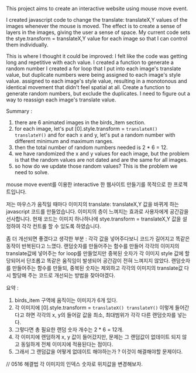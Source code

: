 This project aims to create an interactive website using mouse move event.

I created javascript code to change the translate: translateX,Y values of the images whenever the mouse is moved. The effect is to create a sense of layers in the images, giving the user a sense of space. 
My current code sets the stye.transform = translateX,Y value for each image so that I can control them individually. 

This is where I thought it could be improved:
I felt like the code was getting long and repetitive with each value.
I created a function to generate a random number 
I created a for loop that I put into each image's translate value, but duplicate numbers were being assigned to each image's style value.
assigned to each image's style value, resulting in a monotonous and identical movement that didn't feel spatial at all.
Create a function to generate random numbers, but exclude the duplicates.
I need to figure out a way to reassign each image's translate value.

Summary :
1. there are 6 animated images in the birds_item section.
2. for each image, let's put [0].style.transform = `translateX() translateY()` and for each x and y, let's put a random number with different minimum and maximum ranges.
3. then the total number of random numbers needed is 2 * 6 = 12.
4. we have randomized the x and y values for each image, but the problem is that the random values are not dated and are the same for all images. 
5. so how do we update those random values? This is the problem we need to solve.

mouse move event를 이용한 interactive 한 웹사이트 만들기를 목적으로 한 프로젝트입니다.

저는 마우스가 움직일 때마다 이미지의 translate: translateX,Y 값을 바뀌게 하는 javascript 코드를 만들었습니다. 이미지의 층이 느껴지는 효과로 사용자에게 공간감을 선사합니다. 
현재 코드는 이미지 하나하나에 stye.transform = translateX,Y 값을 설정하여 각각 컨트롤 할 수 있도록 하였습니다. 

좀 더 개선되면 좋겠다고 생각한 부분 :
각각 값을 넣어주다보니 코드가 길어지고 똑같은 동작이 반복된다고 느꼈다.
랜덤숫자를 만들어주는 함수를 만들어 
각각의 이미지의 translate값에 넣어주는 for loop를 만들었지만 중복된 숫자가
각 이미지 style 값에 할당되어서 단조롭고 똑같은 움직임이 발생되어 공간감이 전혀 느껴지지 않았다.
랜덤숫자를 만들어주는 함수를 만들되, 중복된 숫자는 제외하고
각각의 이미지의 translate값 다시 할당해 주는 코드로 개선되는 방법을 찾아야겠다.

요약 :
1. birds_item 구역에 움직이는 이미지가 6개 있다.
2. 각 이미지에 [0].style.transform = `translateX() translateY()` 이렇게 들어간다고 하면 각각의 x, y의 들어갈 값을 최소, 최대범위가 각각 다른 랜덤숫자를 넣는다.
3. 그렇다면 총 필요한 랜덤 숫자 개수는 2 * 6 = 12개.
4. 각 이미지에 랜덤하게 x, y 값이 들어갔지만, 문제는 그 랜덤값이 없데이트 되지 않고 동일하게 전체 이미지에 적용된다는 점이다. 
5. 그래서 그 랜덤값을 어떻게 없데이트 해야하는가 ? 이것이 해결해야할 문제이다.

// 0516 해결법 
각 이미지의 인덱스 숫자로 위치값을 변경해보자.

